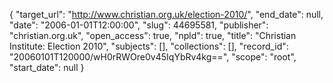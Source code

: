 {
  "target_url": "http://www.christian.org.uk/election-2010/", 
  "end_date": null, 
  "date": "2006-01-01T12:00:00", 
  "slug": 44695581, 
  "publisher": "christian.org.uk", 
  "open_access": true, 
  "npld": true, 
  "title": "Christian Institute: Election 2010", 
  "subjects": [], 
  "collections": [], 
  "record_id": "20060101T120000/wH0rRWOre0v45IqYbRv4kg==", 
  "scope": "root", 
  "start_date": null
}

